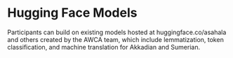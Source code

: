 # Hugging Face Models

Participants can build on existing models hosted at huggingface.co/asahala and others created by the AWCA team, which include lemmatization, token classification, and machine translation for Akkadian and Sumerian.
